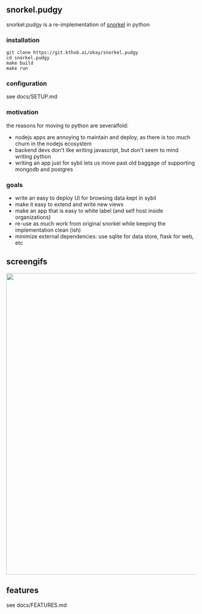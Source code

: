 ## snorkel.pudgy

snorkel.pudgy is a re-implementation of [snorkel](https://github.com/logv/snorkel) in python


### installation

```
git clone https://git.kthxb.ai/okay/snorkel.pudgy
cd snorkel.pudgy
make build
make run
```

### configuration

see docs/SETUP.md

### motivation

the reasons for moving to python are severalfold:

* nodejs apps are annoying to maintain and deploy, as there is too much churn in the nodejs ecosystem
* backend devs don't like writing javascript, but don't seem to mind writing python
* writing an app just for sybil lets us move past old baggage of supporting mongodb and postgres

### goals

* write an easy to deploy UI for browsing data kept in sybil
* make it easy to extend and write new views
* make an app that is easy to white label (and self host inside organizations)
* re-use as much work from original snorkel while keeping the implementation clean (ish)
* minimize external dependencies: use sqlite for data store, flask for web, etc

## screengifs

<img src="https://git.kthxb.ai/okay/snorkel.pudgy/raw/docs/images/table.gif" width="800"/>

## features

see docs/FEATURES.md
